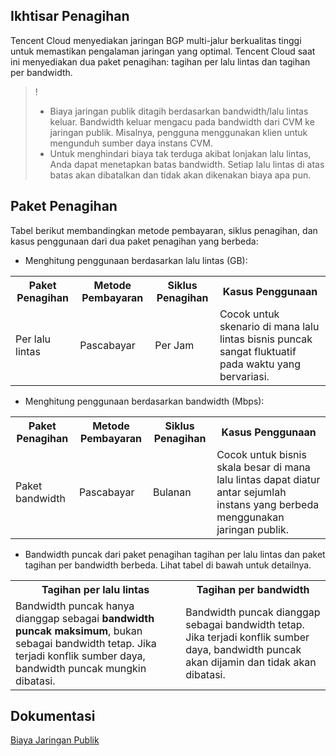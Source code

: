 
## Ikhtisar Penagihan

Tencent Cloud menyediakan jaringan BGP multi-jalur berkualitas tinggi untuk memastikan pengalaman jaringan yang optimal.
Tencent Cloud saat ini menyediakan dua paket penagihan: tagihan per lalu lintas dan tagihan per bandwidth.
>! 
> - Biaya jaringan publik ditagih berdasarkan bandwidth/lalu lintas keluar. Bandwidth keluar mengacu pada bandwidth dari CVM ke jaringan publik. Misalnya, pengguna menggunakan klien untuk mengunduh sumber daya instans CVM.
> - Untuk menghindari biaya tak terduga akibat lonjakan lalu lintas, Anda dapat menetapkan batas bandwidth. Setiap lalu lintas di atas batas akan dibatalkan dan tidak akan dikenakan biaya apa pun.
> 


## Paket Penagihan


Tabel berikut membandingkan metode pembayaran, siklus penagihan, dan kasus penggunaan dari dua paket penagihan yang berbeda:

- Menghitung penggunaan berdasarkan lalu lintas (GB):

 <table class="comparison-table">
                     <tbody><tr>
                        <th>Paket Penagihan</th>
                        <th>Metode Pembayaran</th>
                                    <th>Siklus Penagihan</th>
<th>Kasus Penggunaan</th>
                     </tr>
                     <tr>
                        <td>Per lalu lintas</td>
                        <td>Pascabayar</td> 
                                    <td>Per Jam</td>
                                    <td>Cocok untuk skenario di mana lalu lintas bisnis puncak sangat fluktuatif pada waktu yang bervariasi.</td></tr></tbody></table>

- Menghitung penggunaan berdasarkan bandwidth (Mbps):


 <table class="comparison-table">
                     <tbody><tr>
                        <th>Paket Penagihan</th>
                        <th>Metode Pembayaran</th>
                                    <th>Siklus Penagihan</th>
<th>Kasus Penggunaan</th>
                     </tr>
                        <td>Paket bandwidth</td>
                        <td>Pascabayar</td> 
                                    <td>Bulanan</td>
                                    <td>Cocok untuk bisnis skala besar di mana lalu lintas dapat diatur antar sejumlah instans yang berbeda menggunakan jaringan publik.</td>
</tr></tbody></table>


- Bandwidth puncak dari paket penagihan tagihan per lalu lintas dan paket tagihan per bandwidth berbeda. Lihat tabel di bawah untuk detailnya.
<table>
       <tbody><tr>
            <th>Tagihan per lalu lintas</th>
            <th>Tagihan per bandwidth</th>
       </tr>
       <tr>          
            <td>Bandwidth puncak hanya dianggap sebagai <strong>bandwidth puncak maksimum</strong>, bukan sebagai bandwidth tetap. Jika terjadi konflik sumber daya, bandwidth puncak mungkin dibatasi.</td> 
            <td>Bandwidth puncak dianggap sebagai bandwidth tetap. Jika terjadi konflik sumber daya, bandwidth puncak akan dijamin dan tidak akan dibatasi.</td>
            </tr> 
</tbody></table>

## Dokumentasi
[Biaya Jaringan Publik](https://intl.cloud.tencent.com/zh/document/product/213/39743)



